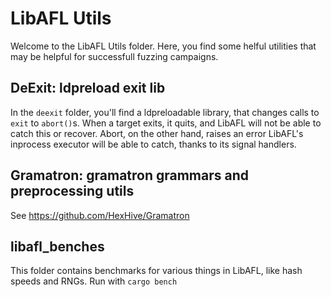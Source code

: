 # LibAFL Utils

Welcome to the LibAFL Utils folder.
Here, you find some helful utilities that may be helpful for successfull fuzzing campaigns.

## DeExit: ldpreload exit lib

In the `deexit` folder, you'll find a ldpreloadable library, that changes calls to `exit` to `abort()`s.
When a target exits, it quits, and LibAFL will not be able to catch this or recover.
Abort, on the other hand, raises an error LibAFL's inprocess executor will be able to catch, thanks to its signal handlers.

## Gramatron: gramatron grammars and preprocessing utils

See <https://github.com/HexHive/Gramatron>

## libafl_benches

This folder contains benchmarks for various things in LibAFL, like hash speeds and RNGs.
Run with `cargo bench`
